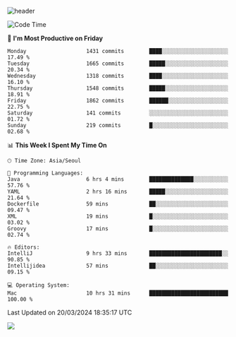 ![header](https://capsule-render.vercel.app/api?type=Egg&color=timeAuto&height=300&section=header&text=PoPo&fontSize=90&animation=fadeIn)

  <!--START_SECTION:waka-->
![Code Time](http://img.shields.io/badge/Code%20Time-1%2C537%20hrs%2044%20mins-blue)

📅 **I'm Most Productive on Friday** 

```text
Monday                   1431 commits        ████░░░░░░░░░░░░░░░░░░░░░   17.49 % 
Tuesday                  1665 commits        █████░░░░░░░░░░░░░░░░░░░░   20.34 % 
Wednesday                1318 commits        ████░░░░░░░░░░░░░░░░░░░░░   16.10 % 
Thursday                 1548 commits        █████░░░░░░░░░░░░░░░░░░░░   18.91 % 
Friday                   1862 commits        ██████░░░░░░░░░░░░░░░░░░░   22.75 % 
Saturday                 141 commits         ░░░░░░░░░░░░░░░░░░░░░░░░░   01.72 % 
Sunday                   219 commits         █░░░░░░░░░░░░░░░░░░░░░░░░   02.68 % 
```


📊 **This Week I Spent My Time On** 

```text
🕑︎ Time Zone: Asia/Seoul

💬 Programming Languages: 
Java                     6 hrs 4 mins        ██████████████░░░░░░░░░░░   57.76 % 
YAML                     2 hrs 16 mins       █████░░░░░░░░░░░░░░░░░░░░   21.64 % 
Dockerfile               59 mins             ██░░░░░░░░░░░░░░░░░░░░░░░   09.47 % 
XML                      19 mins             █░░░░░░░░░░░░░░░░░░░░░░░░   03.02 % 
Groovy                   17 mins             █░░░░░░░░░░░░░░░░░░░░░░░░   02.74 % 

🔥 Editors: 
IntelliJ                 9 hrs 33 mins       ███████████████████████░░   90.85 % 
Intellijidea             57 mins             ██░░░░░░░░░░░░░░░░░░░░░░░   09.15 % 

💻 Operating System: 
Mac                      10 hrs 31 mins      █████████████████████████   100.00 % 
```


 Last Updated on 20/03/2024 18:35:17 UTC
<!--END_SECTION:waka-->



<img src="https://capsule-render.vercel.app/api?type=Egg&color=timeAuto&height=300&section=footer&text=PoPo&fontSize=90&animation=fadeIn&reversal=true" />
